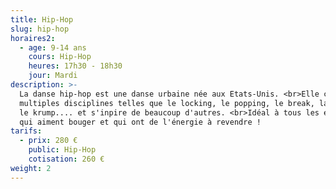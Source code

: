 ```yaml
---
title: Hip-Hop
slug: hip-hop
horaires2:
  - age: 9-14 ans
    cours: Hip-Hop
    heures: 17h30 - 18h30
    jour: Mardi
description: >-
  La danse hip-hop est une danse urbaine née aux Etats-Unis. <br>Elle compte de
  multiples disciplines telles que le locking, le popping, le break, la house,
  le krump.... et s'inpire de beaucoup d'autres. <br>Idéal à tous les enfants
  qui aiment bouger et qui ont de l'énergie à revendre !
tarifs:
  - prix: 280 €
    public: Hip-Hop
    cotisation: 260 €
weight: 2
---
```

